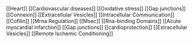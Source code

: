 [[Heart]]
[[Cardiovascular diseases]]
[[Oxidative stress]]
[[Gap junctions]]
[[Connexin]]
[[Extracellular Vesicles]]
[[Intracellular Communication]]
[[Cofilin]]
[[Mrna Regulation]]
[[Msec]]
[[Rna-binding Domains]]
[[Acute myocardial infarction]]
[[Gap junctions]]
[[cardioprotection]]
[[Extracellular Vesicles]]
[[Remote Ischemic Conditioning]]
